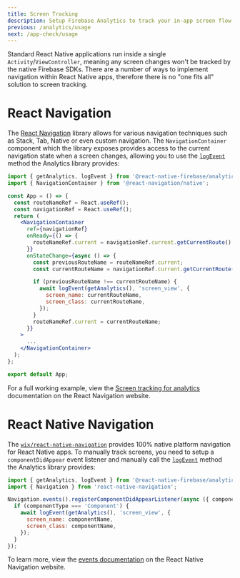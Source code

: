 ```yaml
---
title: Screen Tracking
description: Setup Firebase Analytics to track your in-app screen flow.
previous: /analytics/usage
next: /app-check/usage
---
```


Standard React Native applications run inside a single `Activity`/`ViewController`, meaning any screen changes won't be
tracked by the native Firebase SDKs. There are a number of ways to implement navigation within React Native apps,
therefore there is no "one fits all" solution to screen tracking.

# React Navigation

The [React Navigation](https://reactnavigation.org/) library allows for various navigation techniques such as
Stack, Tab, Native or even custom navigation. The `NavigationContainer` component which the library exposes provides
access to the current navigation state when a screen changes, allowing you to use the [`logEvent`](/reference/analytics#logEvent)
method the Analytics library provides:

```jsx
import { getAnalytics, logEvent } from '@react-native-firebase/analytics';
import { NavigationContainer } from '@react-navigation/native';

const App = () => {
  const routeNameRef = React.useRef();
  const navigationRef = React.useRef();
  return (
    <NavigationContainer
      ref={navigationRef}
      onReady={() => {
        routeNameRef.current = navigationRef.current.getCurrentRoute().name;
      }}
      onStateChange={async () => {
        const previousRouteName = routeNameRef.current;
        const currentRouteName = navigationRef.current.getCurrentRoute().name;

        if (previousRouteName !== currentRouteName) {
          await logEvent(getAnalytics(), 'screen_view', {
            screen_name: currentRouteName,
            screen_class: currentRouteName,
          });
        }
        routeNameRef.current = currentRouteName;
      }}
    >
      ...
    </NavigationContainer>
  );
};

export default App;
```

For a full working example, view the [Screen tracking for analytics](https://reactnavigation.org/docs/screen-tracking/)
documentation on the React Navigation website.

# React Native Navigation

The [`wix/react-native-navigation`](https://github.com/wix/react-native-navigation) provides 100% native platform navigation
for React Native apps. To manually track screens, you need to setup a `componentDidAppear` event listener and manually call the
[`logEvent`](/reference/analytics#logEvent) method the Analytics library provides:

```js
import { getAnalytics, logEvent } from '@react-native-firebase/analytics';
import { Navigation } from 'react-native-navigation';

Navigation.events().registerComponentDidAppearListener(async ({ componentName, componentType }) => {
  if (componentType === 'Component') {
    await logEvent(getAnalytics(), 'screen_view', {
      screen_name: componentName,
      screen_class: componentName,
    });
  }
});
```

To learn more, view the [events documentation](https://wix.github.io/react-native-navigation/api/events#componentdidappear)
on the React Native Navigation website.
